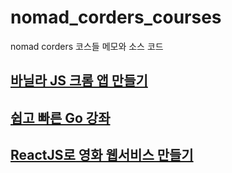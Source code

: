 # nomad_corders_courses

nomad corders 코스들 메모와 소스 코드

## [바닐라 JS 크롬 앱 만들기](./make_chrome_app/)

## [쉽고 빠른 Go 강좌](./go_projects)

## [ReactJS로 영화 웹서비스 만들기](./react-for-beginners/)
